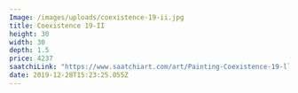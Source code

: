 ```yaml
---
Image: /images/uploads/coexistence-19-ii.jpg
title: Coexistence 19-II
height: 30
width: 30
depth: 1.5
price: 4237
saatchiLink: "https://www.saatchiart.com/art/Painting-Coexistence-19-ll/189576/4539115/view"
date: 2019-12-28T15:23:25.055Z
---
```

